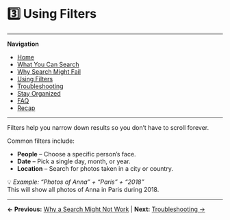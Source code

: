 # 3️⃣ Using Filters

---
**Navigation**
- [Home](index.md)
- [What You Can Search](what-you-can-search.md)
- [Why Search Might Fail](why-search-fails.md)
- [Using Filters](filters.md)
- [Troubleshooting](troubleshooting.md)
- [Stay Organized](stay-organized.md)
- [FAQ](faq.md)
- [Recap](recap.md)

---

Filters help you narrow down results so you don’t have to scroll forever.

Common filters include:
- **People** – Choose a specific person’s face.
- **Date** – Pick a single day, month, or year.
- **Location** – Search for photos taken in a city or country.

💡 *Example: “Photos of Anna” + “Paris” + “2018”*  
This will show all photos of Anna in Paris during 2018.

---
**← Previous:** [Why a Search Might Not Work](why-search-fails.md) | **Next:** [Troubleshooting →](troubleshooting.md)
